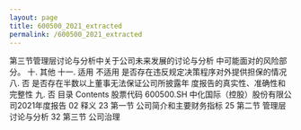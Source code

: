 ```yaml
---
layout: page
title: 600500_2021_extracted
permalink: /600500_2021_extracted
---
```


第三节管理层讨论与分析中关于公司未来发展的讨论与分析
中可能面对的风险部分。
十.
其他
十一.
适用
不适用
是否存在违反规定决策程序对外提供担保的情况
八.
否
是否存在半数以上董事无法保证公司所披露年
度报告的真实性、准确性和完整性
九.
否
目录
Contents
股票代码
600500.SH
中化国际（控股）股份有限公司2021年度报告
02
释义
23
第一节
公司简介和主要财务指标
25
第二节
管理层讨论与分析
32
第三节
公司治理